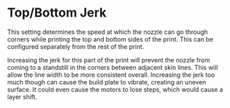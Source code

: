 Top/Bottom Jerk
====
This setting determines the speed at which the nozzle can go through corners while printing the top and bottom sides of the print. This can be configured separately from the rest of the print.

Increasing the jerk for this part of the print will prevent the nozzle from coming to a standstill in the corners between adjacent skin lines. This will allow the line width to be more consistent overall. Increasing the jerk too much though can cause the build plate to vibrate, creating an uneven surface. It could even cause the motors to lose steps, which would cause a layer shift.